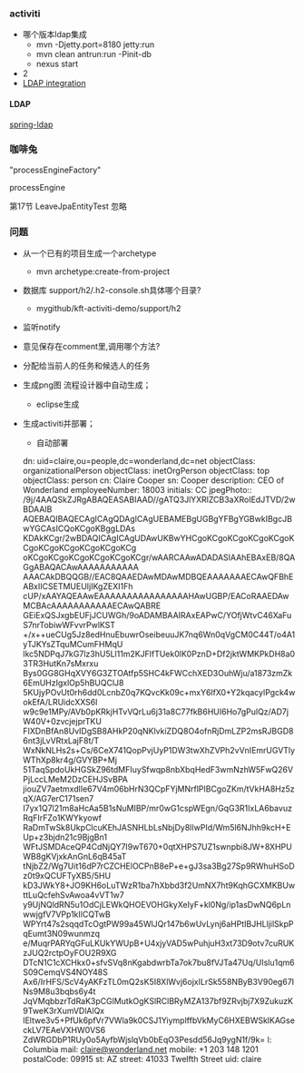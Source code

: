 ### activiti

*	哪个版本ldap集成
	*	mvn -Djetty.port=8180 jetty:run
	*	mvn clean antrun:run -Pinit-db
	* 	nexus start
*	2
*	[LDAP integration](https://github.com/Activiti/Activiti/blob/master/userguide/src/en/ch16-Ldap.adoc)

#### LDAP

[spring-ldap](https://github.com/spring-projects/spring-ldap)

### 咖啡兔

"processEngineFactory"

processEngine

第17节 LeaveJpaEntityTest 忽略

### 问题

* 从一个已有的项目生成一个archetype
  * mvn archetype:create-from-project
* 数据库 support/h2/.h2-console.sh具体哪个目录?
  * mygithub/kft-activiti-demo/support/h2
* 监听notify
* 意见保存在comment里,调用哪个方法?
* 分配给当前人的任务和候选人的任务
* 生成png图 流程设计器中自动生成；
  * eclipse生成
* 生成activiti并部署；
  * 自动部署
  
  
  
  
  
  dn: uid=claire,ou=people,dc=wonderland,dc=net
objectClass: organizationalPerson
objectClass: inetOrgPerson
objectClass: top
objectClass: person
cn: Claire Cooper
sn: Cooper
description: CEO of Wonderland
employeeNumber: 18003
initials: CC
jpegPhoto:: /9j/4AAQSkZJRgABAQEASABIAAD//gATQ3JlYXRlZCB3aXRoIEdJTVD/2wBDAAIB
 AQEBAQIBAQECAgICAgQDAgICAgUEBAMEBgUGBgYFBgYGBwkIBgcJBwYGCAsICQoKCgoKBggLDAs
 KDAkKCgr/2wBDAQICAgICAgUDAwUKBwYHCgoKCgoKCgoKCgoKCgoKCgoKCgoKCgoKCgoKCgoKCg
 oKCgoKCgoKCgoKCgoKCgoKCgr/wAARCAAwADADASIAAhEBAxEB/8QAGgABAQACAwAAAAAAAAAAA
 AAACAkDBQQGB//EAC8QAAEDAwMDAwMDBQEAAAAAAAECAwQFBhEABxIICSETMUEUIjIKgZEXI1Fh
 cUP/xAAYAQEAAwEAAAAAAAAAAAAAAAAHAwUGBP/EACoRAAEDAwMCBAcAAAAAAAAAAAECAwQABRE
 GEiExQSJxgbEUFjJCUWGh/9oADAMBAAIRAxEAPwC/YOfjWtvC46XaFuS7nrTobiwWFvvrPwlKST
 +/x++ueCUg5Jz8edHnuEbuwrOseibeuuJK7nq6Wn0qVgCM0C44T/o4A1yTJKYsZTquMCumFHMqU
 lkc5NDPqJ7kG7lz3hU5Ll11m2KJFlfTUek0lK0PznD+Df2jktWMKPkDH8a03TR3HutKn7sMxrxu
 Bys0GG8GHqXVY6G3ZTOAtfp5SHC4kFWCchXED3OuhWju/a1873zmZk6EmUHzIgxlOp5hBUQClJ8
 5KUjyPOvUt0rh6dd0LcnbZ0q7KQvcKk09c+mxY6lfX0+Y2kqacylPgck4wokEfA/LRUidcXXS6l
 w9c9e1MPy/AVb0pKRkjHTvVQrLu6j31a8C77fkB6HUI6Ho7gPulQz/AD7jW40V+0zvcjejprTKU
 FIXDnBfAn8UvIDgSB8AHkP20qNKlvkiZDQ8O4ofnRjDmLZP2msRJBGD86nt3jLvVRtxLajF8t/T
 WxNkNLHs2s+Cs/6CeX741QopPvjUyP1DW3twXhZVPh2vVnIEmrUGVTlyWThXp8kr4g/GVYBP+Mj
 51TaqSpdoUkHGSkZ96tdMFIuySfwqp8nbXbqHedF3wmNzhW5FwQ26VPjLccLMeM2DzCEHJSvBPA
 jiouZV7aetmxdlIe67V4m06bHrN3QCpFYjMNrflPIBCgoZKm/tVkHA8Hz5zqX/AG7erC171sen7
 I7yx1Q7l21m8aHcAa5B1sNuMIBP/mr0wG1cspWEgn/GqG3R1IxLA6bavuzRqFIrFZo1KWYkyowf
 RaDmTwSk8UkpClcuKEhJASNHLbLsNbjDy8lIwPId/Wm5l6NJhh9kcH+EUp+z3bjdn21c9BjgBn1
 WFtJSMDAceQP4CdNjQY7I9wT670+0qtXHPS7UZ1swnpbi8JW+8XHPUWB8gKVjxkAnGnL6qB45aT
 tNjbZ2/Wg7Uit16dP7rCZCHElOCPnB8eP+e+gJ3sa3Bg27Sp9RWhuHSoDz0t9xQCUFTyXB5/5HU
 kD3JWkY8+JO9KH6oLuTWzR1ba7hXbbd3f2UmNX7ht9KqhGCXMKBUwttLuQcfehSvAwoa4vVT1w7
 y9UjNQldRN5u1OdCjLEWkQHOEVOHGkyXeIyF+kl0Ng/ip1asDwNQ6pLnwwjgfV7VPp1kIlCQTwB
 WPYrt47s2sqqdTcOgtPW99a45WlJQr147b6wUvLynj6aHPtIBJHLljilSkpPqEumt3N09wunmzq
 e/MuqrPARYqGFuLKUkYWUpB+U4xjyVAD5wPuhjuH3xt73D9otv7cuRUKzJUQ2rctpOyFOU2R9XG
 DTcN1C1cXCHkx0+sfvSVq8nKgabdwrbTa7ok7bu8fVJTa47Uq/UIslu1qm6S09CemqVS4NOY48S
 Ax6/IrHFS/ScV4yAKFzTL0mQ2sK5I8XlWvj6ojxILrSk558NByB3V90eg67INs9M8u3bqbs6y4t
 JqVMqbbzrTdRaK3pCGlMutkOgKSlRClBRyMZA137bf9ZRvjbj7X9ZukuzK9TweK3rXumVDlAlQx
 lEltwe3v5+PfUk6pfVr7VWla9k0CSJ1YiymplffbVkMyC6HXEBWSklKAGseckLV7EAeVXHW0VS6
 ZdWRGDbP1RUy0o5AyfbWjslqVb0bEqO3Pesdd56Jq9ygN1f/9k=
l: Columbia
mail: claire@wonderland.net
mobile: +1 203 148 1201
postalCode: 09915
st: AZ
street: 41033 Twelfth Street
uid: claire